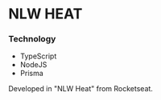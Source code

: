 # NLW HEAT

### Technology
* TypeScript
* NodeJS
* Prisma

Developed in "NLW Heat" from Rocketseat.
 
